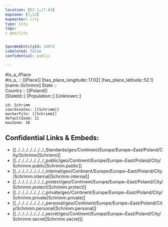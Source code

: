 ```yaml
---
location: [52.1,17.02] 
mapzoom: [7,12] 
mapmarker: city 
type: City
tags:
- geo/City


SpocWebEntityId: 34073
isDeleted: false
confidential: public

---
```

#is_a_/Place  
#is_a_ :: [[Place]] 
[has_place_longitude::17.02] 
[has_place_latitude::52.1] 
[name::Schrimm] 
State ::  
Country :: [[Poland]]  
[StateId::] 
[Population::] 
[Unknown::] 


```leaflet
id: Schrimm
coordinates: [[Schrimm]] 
markerFile: [[Schrimm]] 
defaultZoom: 11 
maxZoom: 18
```


## Confidential Links & Embeds: 
- [[../../../../../../../_Standards/geo/Continent/Europe/Europe~East/Poland/City/Schrimm|Schrimm]] 
- [[../../../../../../../_public/geo/Continent/Europe/Europe~East/Poland/City/Schrimm.public|Schrimm.public]] 
- [[../../../../../../../_internal/geo/Continent/Europe/Europe~East/Poland/City/Schrimm.internal|Schrimm.internal]] 
- [[../../../../../../../_protect/geo/Continent/Europe/Europe~East/Poland/City/Schrimm.protect|Schrimm.protect]] 
- [[../../../../../../../_private/geo/Continent/Europe/Europe~East/Poland/City/Schrimm.private|Schrimm.private]] 
- [[../../../../../../../_personal/geo/Continent/Europe/Europe~East/Poland/City/Schrimm.personal|Schrimm.personal]] 
- [[../../../../../../../_secret/geo/Continent/Europe/Europe~East/Poland/City/Schrimm.secret|Schrimm.secret]] 
